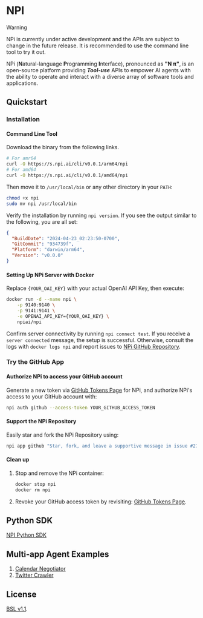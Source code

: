 # NPI

> [!WARNING]
> NPi is currently under active development and the APIs are subject to change in the future release. It is recommended
> to use the command line tool to try it out.

NPi (**N**atural-language **P**rogramming **I**nterface), pronounced as **"N π"**, is an open-source platform providing
**_Tool-use_** APIs to empower AI agents with the ability to operate and interact with a diverse array of software tools
and applications.

## Quickstart

### Installation

#### Command Line Tool

Download the binary from the following links.

```sh
# For amr64
curl -O https://s.npi.ai/cli/v0.0.1/arm64/npi
# For amd64
curl -O https://s.npi.ai/cli/v0.0.1/amd64/npi
```

Then move it to `/usr/local/bin` or any other directory in your `PATH`:

```sh
chmod +x npi
sudo mv npi /usr/local/bin
```

Verify the installation by running `npi version`. If you see the output similar to the following, you are all set:

```json
{
  "BuildDate": "2024-04-23_02:23:50-0700",
  "GitCommit": "934739f",
  "Platform": "darwin/arm64",
  "Version": "v0.0.0"
}
```

#### Setting Up NPi Server with Docker

Replace `{YOUR_OAI_KEY}` with your actual OpenAI API Key, then execute:

```sh
docker run -d --name npi \
    -p 9140:9140 \
    -p 9141:9141 \
    -e OPENAI_API_KEY={YOUR_OAI_KEY} \
    npiai/npi
```

Confirm server connectivity by running `npi connect test`. If you receive a `server connected` message, the setup is
successful. Otherwise, consult the logs with `docker logs npi` and report issues
to [NPi GitHub Repository](https://github.com/npi-ai/npi/issues/new).

### Try the GitHub App

#### Authorize NPi to access your GitHub account

Generate a new token via [GitHub Tokens Page](https://github.com/settings/tokens) for NPi, and authorize NPi's access to
your GitHub account with:

```sh
npi auth github --access-token YOUR_GITHUB_ACCESS_TOKEN
```

#### Support the NPi Repository

Easily star and fork the NPi Repository using:

```sh
npi app github "Star, fork, and leave a supportive message in issue #27 of npi-ai/npi"
```

#### Clean up

1. Stop and remove the NPi container:
    ```sh
    docker stop npi
    docker rm npi
    ```
2. Revoke your GitHub access token by revisiting: [GitHub Tokens Page](https://github.com/settings/tokens).

## Python SDK

[NPI Python SDK](https://github.com/npi-ai/client-python)

## Multi-app Agent Examples

1. [Calendar Negotiator](examples/calendar_negotiator/main.py)
2. [Twitter Crawler](examples/twitter_crawler/main.py)

## License

[BSL v1.1](LICENSE).

